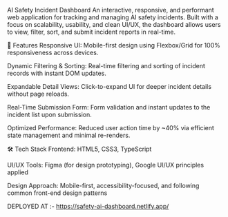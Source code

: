 AI Safety Incident Dashboard
An interactive, responsive, and performant web application for tracking and managing AI safety incidents. Built with a focus on scalability, usability, and clean UI/UX, the dashboard allows users to view, filter, sort, and submit incident reports in real-time.

🚀 Features
Responsive UI: Mobile-first design using Flexbox/Grid for 100% responsiveness across devices.

Dynamic Filtering & Sorting: Real-time filtering and sorting of incident records with instant DOM updates.

Expandable Detail Views: Click-to-expand UI for deeper incident details without page reloads.

Real-Time Submission Form: Form validation and instant updates to the incident list upon submission.

Optimized Performance: Reduced user action time by ~40% via efficient state management and minimal re-renders.

🛠️ Tech Stack
Frontend: HTML5, CSS3, TypeScript

UI/UX Tools: Figma (for design prototyping), Google UI/UX principles applied

Design Approach: Mobile-first, accessibility-focused, and following common front-end design patterns

DEPLOYED AT :- https://safety-ai-dashboard.netlify.app/


```
